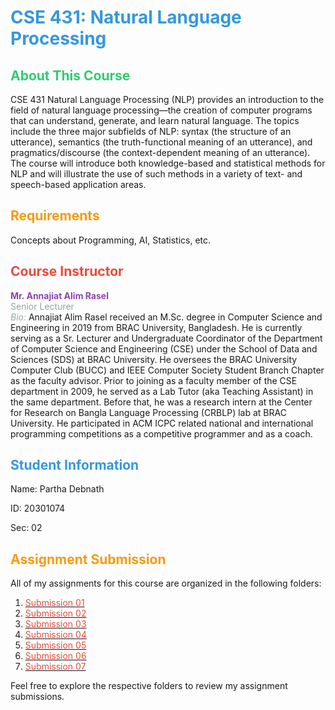# <span style="color: #3498db;">CSE 431: Natural Language Processing</span>

## <span style="color: #2ecc71;">About This Course</span>

CSE 431 Natural Language Processing (NLP) provides an introduction to the field of natural language processing—the creation of computer programs that can understand, generate, and learn natural language. The topics include the three major subfields of NLP: syntax (the structure of an utterance), semantics (the truth-functional meaning of an utterance), and pragmatics/discourse (the context-dependent meaning of an utterance). The course will introduce both knowledge-based and statistical methods for NLP and will illustrate the use of such methods in a variety of text- and speech-based application areas.

## <span style="color: #f39c12;">Requirements</span>

Concepts about Programming, AI, Statistics, etc.

## <span style="color: #e74c3c;">Course Instructor</span>

**<span style="color: #8e44ad;">Mr. Annajiat Alim Rasel</span>**  
<span style="color: #95a5a6;">Senior Lecturer</span>  
*<span style="color: #95a5a6;">Bio:</span>* Annajiat Alim Rasel received an M\.Sc. degree in Computer Science and Engineering in 2019 from BRAC University, Bangladesh. He is currently serving as a Sr. Lecturer and Undergraduate Coordinator of the Department of Computer Science and Engineering (CSE) under the School of Data and Sciences (SDS) at BRAC University. He oversees the BRAC University Computer Club (BUCC) and IEEE Computer Society Student Branch Chapter as the faculty advisor. Prior to joining as a faculty member of the CSE department in 2009, he served as a Lab Tutor (aka Teaching Assistant) in the same department. Before that, he was a research intern at the Center for Research on Bangla Language Processing (CRBLP) lab at BRAC University. He participated in ACM ICPC related national and international programming competitions as a competitive programmer and as a coach.

## <span style="color: #3498db;">Student Information</span>

<!-- **<span style="color: #2ecc71;">Student ID: 20301074</span>** -->
Name:   Partha Debnath

ID: 20301074

Sec:    02

## <span style="color: #f39c12;">Assignment Submission</span>

All of my assignments for this course are organized in the following folders:

1. [<span style="color: #e74c3c;">Submission 01</span>](./Submission1)
2. [<span style="color: #e74c3c;">Submission 02</span>](./Submission2)
3. [<span style="color: #e74c3c;">Submission 03</span>](./Submission3)
4. [<span style="color: #e74c3c;">Submission 04</span>](./Submission4)
5. [<span style="color: #e74c3c;">Submission 05</span>](./Submission5)
6. [<span style="color: #e74c3c;">Submission 06</span>](./Submission6)
7. [<span style="color: #e74c3c;">Submission 07</span>](./Submission7)

Feel free to explore the respective folders to review my assignment submissions.
